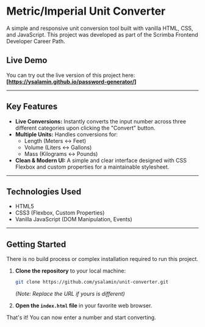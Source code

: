 # Metric/Imperial Unit Converter

A simple and responsive unit conversion tool built with vanilla HTML, CSS, and JavaScript. This project was developed as part of the Scrimba Frontend Developer Career Path.

## Live Demo

You can try out the live version of this project here:
**[https://ysalamin.github.io/password-generator/]**

---
## Key Features

* **Live Conversions:** Instantly converts the input number across three different categories upon clicking the "Convert" button.
* **Multiple Units:** Handles conversions for:
    * Length (Meters ↔ Feet)
    * Volume (Liters ↔ Gallons)
    * Mass (Kilograms ↔ Pounds)
* **Clean & Modern UI:** A simple and clear interface designed with CSS Flexbox and custom properties for a maintainable stylesheet.

---
## Technologies Used

* HTML5
* CSS3 (Flexbox, Custom Properties)
* Vanilla JavaScript (DOM Manipulation, Events)

---
## Getting Started

There is no build process or complex installation required to run this project.

1.  **Clone the repository** to your local machine:
    ```bash
    git clone https://github.com/ysalamin/unit-converter.git
    ```
    _(Note: Replace the URL if yours is different)_

2.  **Open the `index.html` file** in your favorite web browser.

That's it! You can now enter a number and start converting.
